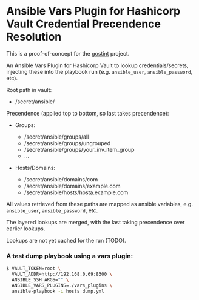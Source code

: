 # Ansible Vars Plugin for Hashicorp Vault Credential Precendence Resolution

This is a proof-of-concept for the [gostint](https://goethite.github.io/gostint/)
project.

An Ansible Vars Plugin for Hashicorp Vault to lookup credentials/secrets,
injecting these into the playbook run (e.g. `ansible_user`, `ansible_password`,
etc).

Root path in vault:

* /secret/ansible/

Precendence (applied top to bottom, so last takes precendence):
* Groups:
  * /secret/ansible/groups/all
  * /secret/ansible/groups/ungrouped
  * /secret/ansible/groups/your_inv_item_group
  * ...

* Hosts/Domains:
  * /secret/ansible/domains/com
  * /secret/ansible/domains/example.com
  * /secret/ansible/hosts/hosta.example.com

All values retrieved from these paths are mapped as ansible variables,
e.g. `ansible_user`, `ansible_password`, etc.

The layered lookups are merged, with the last taking precendence over
earlier lookups.

Lookups are not yet cached for the run (TODO).

### A test dump playbook using a vars plugin:
```bash
$ VAULT_TOKEN=root \
  VAULT_ADDR=http://192.168.0.69:8300 \
  ANSIBLE_SSH_ARGS="" \
  ANSIBLE_VARS_PLUGINS=./vars_plugins \
  ansible-playbook -i hosts dump.yml
```
